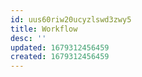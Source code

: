 ```yaml
---
id: uus60riw20ucyzlswd3zwy5
title: Workflow
desc: ''
updated: 1679312456459
created: 1679312456459
---
```

